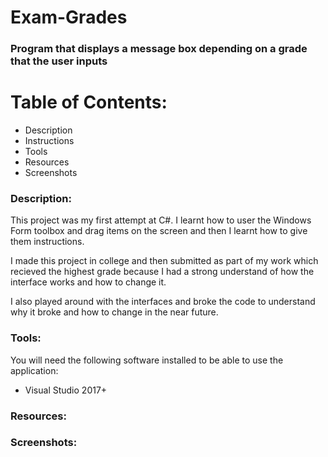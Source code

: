 # Exam-Grades
### Program that displays a message box depending on a grade that the user inputs

# Table of Contents:
- Description
- Instructions
- Tools
- Resources
- Screenshots

### Description: 

This project was my first attempt at C#. I learnt how to user the Windows Form toolbox and drag items on the screen and then I learnt how to give them instructions.

I made this project in college and then submitted as part of my work which recieved the highest grade because I had a strong understand of how the interface works and how to change it.

I also played around with the interfaces and broke the code to understand why it broke and how to change in the near future.

### Tools:
You will need the following software installed to be able to use the application:
- Visual Studio 2017+

### Resources:

### Screenshots: 
